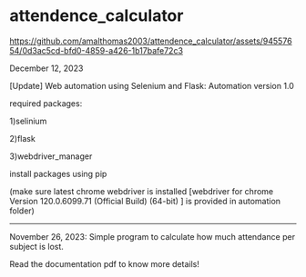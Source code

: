 # attendence_calculator


https://github.com/amalthomas2003/attendence_calculator/assets/94557654/0d3ac5cd-bfd0-4859-a426-1b17bafe72c3




December 12, 2023


[Update] Web automation using Selenium and Flask: Automation version 1.0


required packages:

1)selinium


2)flask

3)webdriver_manager

                   
install packages using pip

                   
(make sure latest chrome webdriver is installed [webdriver for chrome Version 120.0.6099.71 (Official Build) (64-bit) ] is provided in automation folder)


--------------------------------------------------------------------------------------------------------------------------------------------------------------------


November 26, 2023: Simple program to calculate how much attendance per subject  is lost.



Read the documentation pdf to know more details!
